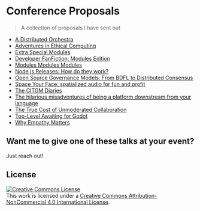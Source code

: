 # Conference Proposals
> A collection of proposals I have sent out

* [A Distributed Orchestra](a-distributed-orchestra.md)
* [Adventures in Ethical Computing](adventures-in-ethical-computing.md)
* [Extra Special Modules](extra-special-modules.md)
* [Developer FanFiction: Modules Edition](developer-fanfiction-modules-edition.md)
* [Modules Modules Modules](modules-modules-modules.md)
* [Node.js Releases: How do they work?](node-js-releases.md)
* [Open Source Governance Models: From BDFL to Distributed Consensus](open-source-governance-models.md)
* [Space Your Face: spatialized audio for fun and profit](space-your-face.md)
* [The CITGM Diaries](the-citgm-diaries.md)
* [The hilarious misadventures of being a platform downstream from your language](the-hilarious-misadventures.md)
* [The True Cost of Unmoderated Collaboration](cost-of-unmoderated-collaboration.md)
* [Top-Level Awaiting for Godot](top-level-awaiting-for-godot.md)
* [Why Empathy Matters](why-empathy-matters.md)

## Want me to give one of these talks at your event?

Just reach out!

## License

<a rel="license" href="http://creativecommons.org/licenses/by-nc/4.0/"><img alt="Creative Commons License" style="border-width:0" src="https://i.creativecommons.org/l/by-nc/4.0/88x31.png" /></a><br />This work is licensed under a <a rel="license" href="http://creativecommons.org/licenses/by-nc/4.0/">Creative Commons Attribution-NonCommercial 4.0 International License</a>.
